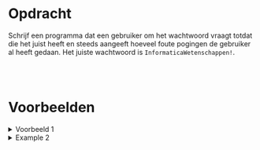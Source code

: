 # <b>Opdracht</b>
Schrijf een programma dat een gebruiker om het wachtwoord vraagt totdat die het juist heeft en steeds aangeeft hoeveel foute pogingen de gebruiker al heeft gedaan. Het juiste wachtwoord is <code>InformaticaWetenschappen!</code>.

<br>
<br>

# <b>Voorbeelden</b>
<details markdown="1"><summary>Voorbeeld 1</summary>
### Invoer
```console?lang=python
AtsmaIsCool!
MichielsIsGeweldig!
DerckIsFantastisch!
Wiskunde
Biologie
Chemie
STEM
InformaticaWetenschappen!
```

### Uitvoer
```console?lang=python
Fout wachtwoord - poging 1 - probeer opnieuw
Fout wachtwoord - poging 2 - probeer opnieuw
Fout wachtwoord - poging 3 - probeer opnieuw
Fout wachtwoord - poging 4 - probeer opnieuw
Fout wachtwoord - poging 5 - probeer opnieuw
Fout wachtwoord - poging 6 - probeer opnieuw
Fout wachtwoord - poging 7 - probeer opnieuw
Correct wachtwoord
```
</details>

<details markdown="1"><summary>Example 2</summary>
### Input
```console?lang=python
Password1234
informaticawetenschappen
Informaticawetenschappen
InformaticaWetenschappen
InformaticaWetenschappen!
```

### Output
```console?lang=python
Fout wachtwoord - poging 1 - probeer opnieuw
Fout wachtwoord - poging 2 - probeer opnieuw
Fout wachtwoord - poging 3 - probeer opnieuw
Fout wachtwoord - poging 4 - probeer opnieuw
Correct wachtwoord
```
</details>